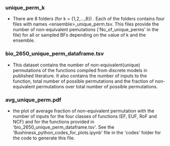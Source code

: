 ### unique_perm_k
- There are 8 folders (for k = {1,2,...,8}) . Each of the folders contains four files with names \<ensemble\>_unique_perm.tsv. This files
  provide the number of non-equivalent pemutations ('No_of_unique_perms' in the file) for all or sampled BFs depending on the value of k
  and the ensemble.
### bio_2650_unique_perm_dataframe.tsv
- This dataset contains the number of non-equivalent(unique) permutations of the functions compiled from discrete models in published literature. It also contains the number of inputs to the function, total number of possible permutations and the fraction of non-equivalent
permutations over total number of possible permutations.
### avg_unique_perm.pdf
- the plot of average fraction of non-equivalent permutation with the number of inputs for the four classes of functions (EF, EUF, RoF and NCF) and for the functions provided in 'bio_2650_unique_perm_dataframe.tsv'. See the 'Bushiness_python_codes_for_plots.ipynb' file in the 'codes' folder for the code to generate this file.
